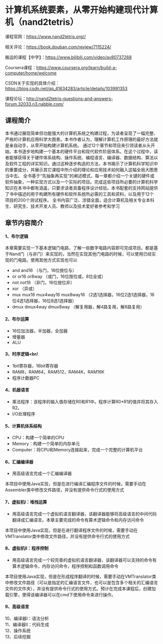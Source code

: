 # 计算机系统要素，从零开始构建现代计算机（nand2tetris）
课程官网：https://www.nand2tetris.org//

相关评论：https://book.douban.com/review/7115224/

搬运的课程【中字】：https://www.bilibili.com/video/av80737268

Coursera课程：https://www.coursera.org/learn/build-a-computer/home/welcome

CSDN关于实现的具体介绍：https://blog.csdn.net/qq_41634283/article/details/103991353

课程论坛：http://nand2tetris-questions-and-answers-forum.32033.n3.nabble.com/
## 课程简介
本书通过展现简单但功能强大的计算机系统之构建过程，为读者呈现了一幅完整、严格的计算机应用科学大图景。本书作者认为，理解计算机工作原理的最好方法就是亲自动手，从零开始构建计算机系统。 通过12个章节和项目来引领读者从头开始，本书逐步地构建一个基本的硬件平台和现代软件阶层体系。在这个过程中，读者能够获得关于硬件体系结构、操作系统、编程语言、编译器、数据结构、算法以及软件工程的详实知识。通过这种逐步构造的方法，本书揭示了计算机科学知识中的重要成分，并展示其它课程中所介绍的理论和应用技术如何融入这幅全局大图景当中去。
全书基于“先抽象再实现”的阐述模式，每一章都介绍一个关键的硬件或软件抽象，一种实现方式以及一个实际的项目。完成这些项目所必要的计算机科学知识在本书中都有涵盖，只要求读者具备程序设计经验。本书配套的支持网站提供了书中描述的用于构建所有硬件和软件系统所必需的工具和资料，以及用于12个项目的200个测试程序。
全书内容广泛、涉猎全面，适合计算机及相关专业本科生、研究生、技术开发人员、教师以及技术爱好者参考和学习
## 章节内容简介
#### 1、布尔逻辑
本章需要实现一下基本逻辑门电路，了解一些数字电路内容即可完成项目。都是基于Nand门（与非门）来实现的，当然在实现其他门电路的时候，可以使用已经实现的门电路。使用其他方式实现也可以<br/>
- and and16 （与门，16位按位与）
- or or16 or8way （或门，16位按位或，8位全或）
- not not16 （非门，16位按位非）
- xor （异或）
- mux mux16 mux4way16 mux8way16 （2选1选择器，16位2选1选择器，16位4选1选择器，16位8选1选择器）
- dmux dmux4way dmux8way （解复用器，解4路复用，解8路复用）

#### 2、布尔运算<br/>
- 16位加法器，半加器，全加器
- 增量器
- ALU

#### 3、时序逻辑<br/
- 1bit寄存器，16bit寄存器
- RAM8，RAM64，RAM512，RAM4K，RAM16K
- 程序计数器PC

#### 4、机器语言<br/>
- 乘法程序：该程序的输入值存储在R0和R1中。程序计算R0*R1的值并将其存入R2。
- I/O处理程序

#### 5、计算机体系结构<br/>
- CPU：构建一个简单的CPU
- Memory：构建一个简单的内存单元
- Computer：将CPU和Memory连接起来，完成一个完整的计算机平台

#### 6、汇编编译器<br/>
- 用高级语言完成一个汇编编译器

本项目中使用Java实现，但是在进行编译汇编程序文件的时候，需要手动在Assembler类中修改文件路径，并没有提供命令行式的使用方式

#### 7、虚拟机I：堆栈运算<br/>
- 用高级语言完成一个虚拟机语言翻译器，该翻译器能够将高级语言的中间代码翻译成汇编语言。本章主要完成的命令有算术逻辑命令和内存访问命令

本项目中使用Java实现，但是在进行翻译程序文件的时候，需要手动在VMTranslator类中修改文件路径，并没有提供命令行式的使用方式

#### 8、虚拟机II：程序控制<br/>
- 用高级语言完成一个较完善的虚拟机语言翻译器，该翻译器可以支持的命令有算术逻辑命令，内存访问命令，程序控制和函数调用命令

本项目使用Java实现，但是在形成程序翻译的时候，需要手动在VMTranslator类中修改文件路径（可以是指定的汇编语言文件，也可以是包含多个相关的汇编语言文件的文件夹），并没有提供命令行式的使用方式。预计在完成本课程后，创建加载引擎，使得该编译器可以在cmd下使用命令来进行操作。

#### 9、高级语言<br/>
10、编译器I：语法分析<br/>
11、编译器II：代码生成<br/>
12、操作系统<br/>
13、后续挖掘
